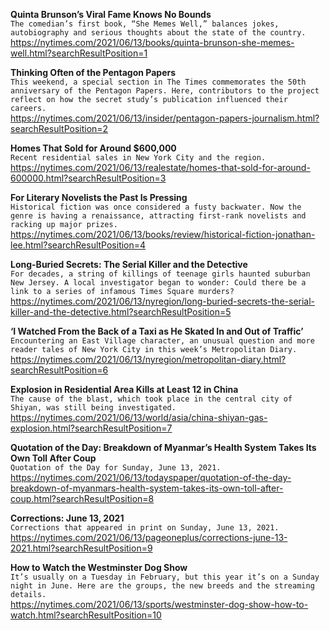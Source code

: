 **Quinta Brunson’s Viral Fame Knows No Bounds**\
`The comedian’s first book, “She Memes Well,” balances jokes, autobiography and serious thoughts about the state of the country.`\
https://nytimes.com/2021/06/13/books/quinta-brunson-she-memes-well.html?searchResultPosition=1

**Thinking Often of the Pentagon Papers**\
`This weekend, a special section in The Times commemorates the 50th anniversary of the Pentagon Papers. Here, contributors to the project reflect on how the secret study’s publication influenced their careers.`\
https://nytimes.com/2021/06/13/insider/pentagon-papers-journalism.html?searchResultPosition=2

**Homes That Sold for Around $600,000**\
`Recent residential sales in New York City and the region.`\
https://nytimes.com/2021/06/13/realestate/homes-that-sold-for-around-600000.html?searchResultPosition=3

**For Literary Novelists the Past Is Pressing**\
`Historical fiction was once considered a fusty backwater. Now the genre is having a renaissance, attracting first-rank novelists and racking up major prizes.`\
https://nytimes.com/2021/06/13/books/review/historical-fiction-jonathan-lee.html?searchResultPosition=4

**Long-Buried Secrets: The Serial Killer and the Detective**\
`For decades, a string of killings of teenage girls haunted suburban New Jersey. A local investigator began to wonder: Could there be a link to a series of infamous Times Square murders?`\
https://nytimes.com/2021/06/13/nyregion/long-buried-secrets-the-serial-killer-and-the-detective.html?searchResultPosition=5

**‘I Watched From the Back of a Taxi as He Skated In and Out of Traffic’**\
`Encountering an East Village character, an unusual question and more reader tales of New York City in this week’s Metropolitan Diary.`\
https://nytimes.com/2021/06/13/nyregion/metropolitan-diary.html?searchResultPosition=6

**Explosion in Residential Area Kills at Least 12 in China**\
`The cause of the blast, which took place in the central city of Shiyan, was still being investigated.`\
https://nytimes.com/2021/06/13/world/asia/china-shiyan-gas-explosion.html?searchResultPosition=7

**Quotation of the Day: Breakdown of Myanmar’s Health System Takes Its Own Toll After Coup**\
`Quotation of the Day for Sunday, June 13, 2021.`\
https://nytimes.com/2021/06/13/todayspaper/quotation-of-the-day-breakdown-of-myanmars-health-system-takes-its-own-toll-after-coup.html?searchResultPosition=8

**Corrections: June 13, 2021**\
`Corrections that appeared in print on Sunday, June 13, 2021.`\
https://nytimes.com/2021/06/13/pageoneplus/corrections-june-13-2021.html?searchResultPosition=9

**How to Watch the Westminster Dog Show**\
`It’s usually on a Tuesday in February, but this year it’s on a Sunday night in June. Here are the groups, the new breeds and the streaming details.`\
https://nytimes.com/2021/06/13/sports/westminster-dog-show-how-to-watch.html?searchResultPosition=10

